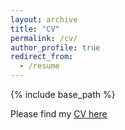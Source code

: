 ```yaml
---
layout: archive
title: "CV"
permalink: /cv/
author_profile: true
redirect_from:
  - /resume
---
```


{% include base_path %}

Please find my [CV here](/files/PierreMartinez_CV2020.pdf)
